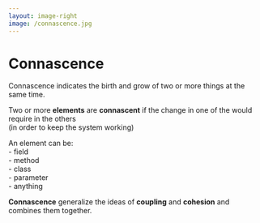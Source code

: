 ```yaml
---
layout: image-right
image: /connascence.jpg
---
```


# Connascence

<p v-click>
Connascence indicates the birth and grow of two or more things at the same
time.
</p>

<p v-click>
  Two or more <strong>elements</strong> are <strong>connascent</strong> 
  if the change in one of the would require in the others
  <br>(in order to keep the system working)
</p>

<p v-click>
  An element can be:
  <br> - field
  <br> - method
  <br> - class
  <br> - parameter
  <br> - anything
</p>

<div v-click>
  <strong>Connascence</strong> generalize the ideas of 
  <strong>coupling</strong> and <strong>cohesion</strong>
  and combines them together.
</div>

